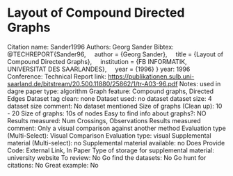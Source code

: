 # Layout of Compound Directed Graphs

Citation name: Sander1996
Authors: Georg Sander
Bibtex: @TECHREPORT{Sander96,
    author = {Georg Sander},
    title = {Layout of Compound Directed Graphs},
    institution = {FB INFORMATIK, UNIVERSITAT DES SAARLANDES},
    year = {1996}
}
year: 1996
Conference: Technical Report
link: https://publikationen.sulb.uni-saarland.de/bitstream/20.500.11880/25862/1/tr-A03-96.pdf
Notes: used in dagre
paper type: algorithm
Graph feature: Compound graphs, Directed Edges
Dataset tag clean: none
Dataset used: no dataset
dataset size: 4
dataset size comment: No dataset mentioned
Size of graphs (Clean up): 10 - 20
Size of graphs: 10s of nodes
Easy to find info about graphs?: NO
Results measured: Num Crossings, Observations
Results measured comment: Only a visual comparison against another method
Evaluation type (Multi-Select): Visual Comparison
Evaluation type: visual
Supplemental material (Multi-select): no
Supplemental material available: no
Does Provide Code: External Link, In Paper
Type of storage for supplemental material: university website
To review: No
Go find the datasets: No
Go hunt for citations: No
Great example: No